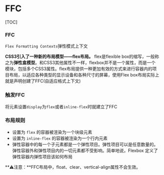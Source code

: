 # FFC



[TOC]

### FFC

`Flex Formatting Contexts`弹性模式上下文

**CSS3引入了一种新的布局模型——flex布局。** flex是flexible box的缩写，一般称之为**弹性盒模型**。和CSS3其他属性不一样，flexbox并不是一个属性，而是一个模块，包括多个CSS3属性。flex布局提供一种更加有效的方式来进行容器内的项目布局，以适应各种类型的显示设备和各种尺寸的屏幕，使用Flex box布局实际上就是声明创建了FFC(自适应格式上下文)

### 触发FFC

将元素设置`display`为`flex`或者`inline-flex`时就建立了FFC

### 布局规则

- 设置为 `flex` 的容器被渲染为一个块级元素
- 设置为 `inline-flex` 的容器被渲染为一个行内元素
- 弹性容器中的每一个子元素都是一个弹性项目。弹性项目可以是任意数量的。弹性容器外和弹性项目内的一切元素都不受影响。简单地说，Flexbox 定义了弹性容器内弹性项目该如何布局

**⚠️注意：**FFC布局中，float、clear、vertical-align属性不会生效。